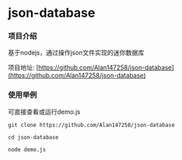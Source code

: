 # json-database

### 项目介绍
基于nodejs，通过操作json文件实现的迷你数据库  

项目地址: [https://github.com/Alan147258/json-database](https://github.com/Alan147258/json-database)    


### 使用举例 
可直接查看或运行demo.js
```
git clone https://github.com/Alan147258/json-database
```

```
cd json-database
```

```
node demo.js
```